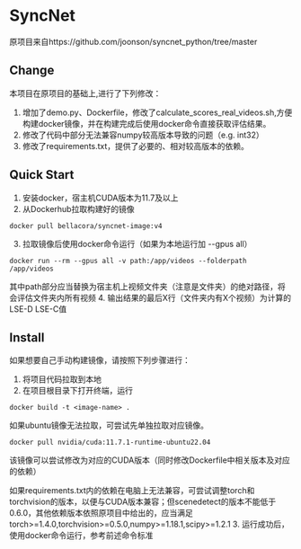 # SyncNet

原项目来自https://github.com/joonson/syncnet_python/tree/master

## Change
本项目在原项目的基础上,进行了下列修改：

1. 增加了demo.py、Dockerfile，修改了calculate_scores_real_videos.sh,方便构建docker镜像，并在构建完成后使用docker命令直接获取评估结果。
2. 修改了代码中部分无法兼容numpy较高版本导致的问题（e.g. int32）
3. 修改了requirements.txt，提供了必要的、相对较高版本的依赖。

## Quick Start
1. 安装docker，宿主机CUDA版本为11.7及以上
2. 从Dockerhub拉取构建好的镜像
```
docker pull bellacora/syncnet-image:v4
```
3. 拉取镜像后使用docker命令运行（如果为本地运行加 --gpus all）
```
docker run --rm --gpus all -v path:/app/videos --folderpath  /app/videos
```
其中path部分应当替换为宿主机上视频文件夹（注意是文件夹）的绝对路径，将会评估文件夹内所有视频
4. 输出结果的最后X行（文件夹内有X个视频）为计算的LSE-D LSE-C值

## Install
如果想要自己手动构建镜像，请按照下列步骤进行：
1. 将项目代码拉取到本地
2. 在项目根目录下打开终端，运行
```
docker build -t <image-name> .
```
如果ubuntu镜像无法拉取，可尝试先单独拉取对应镜像。
```
docker pull nvidia/cuda:11.7.1-runtime-ubuntu22.04
```
该镜像可以尝试修改为对应的CUDA版本（同时修改Dockerfile中相关版本及对应的依赖）

如果requirements.txt内的依赖在电脑上无法兼容，可尝试调整torch和torchvision的版本，以便与CUDA版本兼容；但scenedetect的版本不能低于0.6.0，其他依赖版本依照原项目中给出的，应当满足torch>=1.4.0,torchvision>=0.5.0,numpy>=1.18.1,scipy>=1.2.1
3. 运行成功后，使用docker命令运行，参考前述命令标准